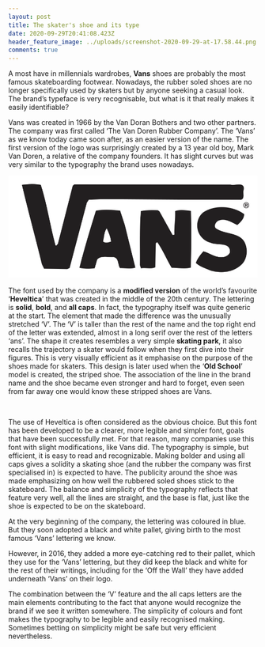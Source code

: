 ```yaml
---
layout: post
title: The skater's shoe and its type
date: 2020-09-29T20:41:08.423Z
header_feature_image: ../uploads/screenshot-2020-09-29-at-17.58.44.png
comments: true
---
```

A most have in millennials wardrobes, **Vans** shoes are probably the most famous skateboarding footwear. Nowadays, the rubber soled shoes are no longer specifically used by skaters but by anyone seeking a casual look. The brand’s typeface is very recognisable, but what is it that really makes it easily identifiable?

Vans was created in 1966 by the Van Doran Bothers and two other partners. The company was first called ‘The Van Doren Rubber Company’. The ‘Vans’ as we know today came soon after, as an easier version of the name. The first version of the logo was surprisingly created by a 13 year old boy, Mark Van Doren, a relative of the company founders. It has slight curves but was very similar to the typography the brand uses nowadays. 

![First Version of Vans Logo](../uploads/screenshot-2020-09-29-at-17.51.24.png "First Version of Vans Logo")

The font used by the company is a **modified version** of the world’s favourite ‘**Heveltica**’ that was created in the middle of the 20th century. The lettering is **solid**, **bold**, and **all caps**. In fact, the typography itself was quite generic at the start. The element that made the difference was the unusually stretched ‘V’. The ‘V’ is taller than the rest of the name and the top right end of the letter was extended, almost in a long serif over the rest of the letters ‘ans’. The shape it creates resembles a very simple **skating park**, it also recalls the trajectory a skater would follow when they first dive into their figures. This is very visually efficient as it emphasise on the purpose of the shoes made for skaters. This design is later used when the ‘**Old School**’ model is created, the striped shoe. The association of the line in the brand name and the shoe became even stronger and hard to forget, even seen from far away one would know these stripped shoes are Vans.

![]()

The use of Heveltica is often considered as the obvious choice. But this font has been developed to be a clearer, more legible and simpler font, goals that have been successfully met. For that reason, many companies use this font with slight modifications, like Vans did. The typography is simple, but efficient, it is easy to read and recognizable. Making bolder and using all caps gives a solidity a skating shoe (and the rubber the company was first specialised in) is expected to have. The publicity around the shoe was made emphasizing on how well the rubbered soled shoes stick to the skateboard. The balance and simplicity of the typography reflects that feature very well, all the lines are straight, and the base is flat, just like the shoe is expected to be on the skateboard.

At the very beginning of the company, the lettering was coloured in blue. But they soon adopted a black and white pallet, giving birth to the most famous ‘Vans’ lettering we know.

However, in 2016, they added a more eye-catching red to their pallet, which they use for the ‘Vans’ lettering, but they did keep the black and white for the rest of their writings, including for the ‘Off the Wall’ they have added underneath ‘Vans’ on their logo.

The combination between the ‘V’ feature and the all caps letters are the main elements contributing to the fact that anyone would recognize the brand if we see it written somewhere. The simplicity of colours and font makes the typography to be legible and easily recognised making. Sometimes betting on simplicity might be safe but very efficient nevertheless.